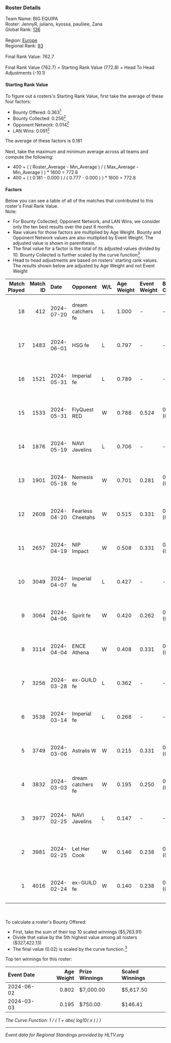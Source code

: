 ### Roster Details<br />
Team Name: BIG EQUIPA<br />
Roster: JennyR, juliano, kyossa, pauliiee, Zana<br />
Global Rank: [136](../standings_global.md)<br />
<br />
Region: [Europe]( ../standings_europe.md)<br />
Regional Rank: [93]( ../standings_europe.md)<br />
<br />
Final Rank Value:  762.7<br />
<br />
Final Rank Value (762.7) = Starting Rank Value (772.8) + Head To Head Adjustments (-10.1)<br />

#### Starting Rank Value<br />
To figure out a rosters's Starting Rank Value, first take the average of these four factors:<br />
- Bounty Offered: 0.363[<sup>1</sup>](#table2)
- Bounty Collected: 0.256[<sup>2</sup>](#table1)
- Opponent Network: 0.014[<sup>2</sup>](#table1)
- LAN Wins: 0.091[<sup>2</sup>](#table1)

The average of these factors is 0.181<br />
<br />
Next, take the maximum and minimum average across all teams and compute the following:<br />
- 400 + ( ( Roster_Average - Min_Average ) / ( Max_Average - Min_Average ) ) * 1600 = 772.8
- 400 + ( ( 0.181 - 0.000 ) / ( 0.777 - 0.000 ) ) * 1600 = 772.8


#### Factors<br />
Below you can see a table of all of the matches that contributed to this roster's Final Rank Value.<br />
Note:<br />

- For Bounty Collected, Opponent Network, and LAN Wins, we consider only the ten best results over the past 6 months.
- Raw values for those factors are multiplied by Age Weight. Bounty and Opponent Network values are also multiplied by Event Weight. The adjusted value is shown in parenthesis.
- The final value for a factor is the total of its adjusted values divided by 10. Bounty Collected is further scaled by the curve function[<sup>3</sup>](#curveFunction)
- Head to head adjustments are based on rosters' starting rank values. The results shown below are adjusted by Age Weight and not Event Weight
<span id="table1"></span><br />


| Match Played | Match ID | Date       | Opponent          | W/L | Age Weight | Event Weight | Bounty Collected | Opponent Network | LAN Wins  | H2H Adj. | Roster                                  |
| -: | -: | :- | :- | :- | :- | :- | :- | :- | :- | -: | :- |
|           18 |      412 | 2024-07-20 | dream catchers fe | L   | 1.000      | -            | -                | -                | -         |   -18.43 | JennyR, juliano, kyossa, pauliiee, Zana |
|           17 |     1483 | 2024-06-01 | HSG fe            | L   | 0.797      | -            | -                | -                | -         |   -10.36 | JennyR, juliano, kyossa, pauliiee, Zana |
|           16 |     1521 | 2024-05-31 | Imperial fe       | L   | 0.789      | -            | -                | -                | -         |    -4.77 | JennyR, juliano, kyossa, pauliiee, Zana |
|           15 |     1533 | 2024-05-31 | FlyQuest RED      | W   | 0.788      | 0.524        | 0.017 (0.007)    | 0.147 (0.061)    | 1 (0.788) |    12.07 | JennyR, juliano, kyossa, pauliiee, Zana |
|           14 |     1876 | 2024-05-19 | NAVI Javelins     | L   | 0.706      | -            | -                | -                | -         |    -8.76 | JennyR, juliano, kyossa, pauliiee, Zana |
|           13 |     1901 | 2024-05-18 | Nemesis fe        | W   | 0.701      | 0.281        | 0.000 (0.000)    | 0.000 (0.000)    | 0 (0.000) |     2.21 | JennyR, juliano, kyossa, pauliiee, Zana |
|           12 |     2608 | 2024-04-20 | Fearless Cheetahs | W   | 0.515      | 0.331        | 0.003 (0.000)    | 0.067 (0.011)    | 0 (0.000) |     6.45 | JennyR, juliano, kyossa, pauliiee, Zana |
|           11 |     2657 | 2024-04-19 | NIP Impact        | W   | 0.508      | 0.331        | 0.005 (0.001)    | 0.190 (0.032)    | 0 (0.000) |     6.86 | JennyR, juliano, kyossa, pauliiee, Zana |
|           10 |     3049 | 2024-04-07 | Imperial fe       | L   | 0.427      | -            | -                | -                | -         |    -2.47 | JennyR, juliano, kyossa, pauliiee, Zana |
|            9 |     3064 | 2024-04-06 | Spirit fe         | W   | 0.420      | 0.262        | 0.005 (0.001)    | 0.101 (0.011)    | 0 (0.000) |     4.50 | JennyR, juliano, kyossa, pauliiee, Zana |
|            8 |     3114 | 2024-04-04 | ENCE Athena       | W   | 0.408      | 0.331        | 0.002 (0.000)    | 0.038 (0.005)    | 0 (0.000) |     4.18 | JennyR, juliano, kyossa, pauliiee, Zana |
|            7 |     3256 | 2024-03-28 | ex-GUILD fe       | L   | 0.362      | -            | -                | -                | -         |    -7.46 | JennyR, juliano, kyossa, pauliiee, Zana |
|            6 |     3538 | 2024-03-14 | Imperial fe       | L   | 0.268      | -            | -                | -                | -         |    -1.59 | JennyR, juliano, kyossa, pauliiee, Zana |
|            5 |     3749 | 2024-03-06 | Astralis W        | W   | 0.215      | 0.331        | 0.001 (0.000)    | 0.022 (0.002)    | 0 (0.000) |     2.02 | JennyR, juliano, kyossa, pauliiee, Zana |
|            4 |     3832 | 2024-03-03 | dream catchers fe | W   | 0.195      | 0.250        | 0.016 (0.001)    | 0.170 (0.008)    | 0 (0.000) |     2.55 | JennyR, juliano, kyossa, pauliiee, Zana |
|            3 |     3977 | 2024-02-25 | NAVI Javelins     | L   | 0.147      | -            | -                | -                | -         |    -1.99 | JennyR, juliano, kyossa, pauliiee, Zana |
|            2 |     3981 | 2024-02-25 | Let Her Cook      | W   | 0.146      | 0.238        | 0.061 (0.002)    | 0.147 (0.005)    | 0 (0.000) |     3.31 | JennyR, juliano, kyossa, pauliiee, Zana |
|            1 |     4016 | 2024-02-24 | ex-GUILD fe       | W   | 0.140      | 0.238        | 0.003 (0.000)    | 0.066 (0.002)    | 0 (0.000) |     1.55 | JennyR, juliano, kyossa, pauliiee, Zana |

<br />
<span id="table2"></span><br />
To calculate a roster's Bounty Offered:<br />

- First, take the sum of their top 10 scaled winnings ($5,763.91)
- Divide that value by the 5th highest value among all rosters ($327,422.13)
- The final value (0.02) is scaled by the curve function.[<sup>3</sup>](#curveFunction)

Top ten winnings for this roster:<br />

| Event Date | Age Weight | Prize Winnings | Scaled Winnings |
| :- | -: | :- | :- |
| 2024-06-02 |      0.802 | $7,000.00      | $5,617.50       |
| 2024-03-03 |      0.195 | $750.00        | $146.41         |


<span id="curveFunction"></span>_The Curve Function: 1 / ( 1 + abs( log10( x ) ) )_<br />

---
_Event data for Regional Standings provided by HLTV.org_<br />
